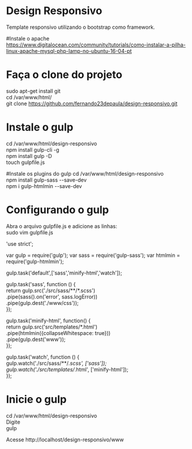 # Design Responsivo
Template responsivo utilizando o bootstrap como framework.

#Instale o apache<br />
https://www.digitalocean.com/community/tutorials/como-instalar-a-pilha-linux-apache-mysql-php-lamp-no-ubuntu-16-04-pt

# Faça o clone do projeto
sudo apt-get install git<br />
cd /var/www/html/<br />
git clone https://github.com/fernando23depaula/design-responsivo.git

# Instale o gulp 
cd /var/www/html/design-responsivo<br />
npm install gulp-cli -g<br />
npm install gulp -D<br />
touch gulpfile.js<br />

#Instale os plugins do gulp
cd /var/www/html/design-responsivo <br />
npm install gulp-sass --save-dev<br />
npm i gulp-htmlmin --save-dev<br />

# Configurando o gulp
Abra o arquivo gulpfile.js e adicione as linhas:<br />
sudo vim gulpfile.js<br />

'use strict';
 
var gulp = require('gulp');
var sass = require('gulp-sass');
var htmlmin = require('gulp-htmlmin');

gulp.task('default',['sass','minify-html','watch']);
 
gulp.task('sass', function () {<br />
  return gulp.src('./src/sass/**/*.scss')<br />
    .pipe(sass().on('error', sass.logError))<br />
    .pipe(gulp.dest('./www/css'));<br />
});<br />

gulp.task('minify-html', function() {<br />
  return gulp.src('src/templates/*.html')<br />
    .pipe(htmlmin({collapseWhitespace: true}))<br />
    .pipe(gulp.dest('www'));<br />
});<br />
 
gulp.task('watch', function () {<br />
  gulp.watch('./src/sass/**/*.scss', ['sass']);<br />
  gulp.watch('./src/templates/*.html', ['minify-html']);<br />
});<br />

# Inicie o gulp
cd /var/www/html/design-responsivo<br />
Digite<br />
gulp<br />

Acesse http://localhost/design-responsivo/www
